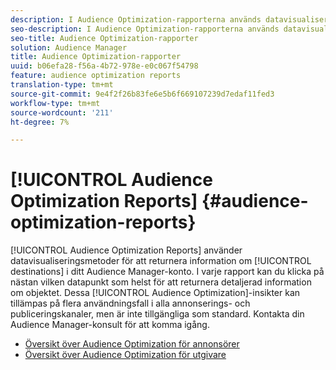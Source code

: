 ```yaml
---
description: I Audience Optimization-rapporterna används datavisualiseringsmetoder för att returnera information om destinationerna i ditt Audience Manager-konto. I varje rapport kan du klicka på nästan vilken datapunkt som helst för att returnera detaljerad information om objektet. Dessa insikter om Audience Optimization kan tillämpas på flera olika användningsområden i olika annonserings- och publiceringskanaler, men är inte tillgängliga som standard. Kontakta din Audience Manager-konsult för att komma igång.
seo-description: I Audience Optimization-rapporterna används datavisualiseringsmetoder för att returnera information om destinationerna i ditt Audience Manager-konto. I varje rapport kan du klicka på nästan vilken datapunkt som helst för att returnera detaljerad information om objektet. Dessa insikter om Audience Optimization kan tillämpas på flera olika användningsområden i olika annonserings- och publiceringskanaler, men är inte tillgängliga som standard. Kontakta din Audience Manager-konsult för att komma igång.
seo-title: Audience Optimization-rapporter
solution: Audience Manager
title: Audience Optimization-rapporter
uuid: b06efa28-f56a-4b72-978e-e0c067f54798
feature: audience optimization reports
translation-type: tm+mt
source-git-commit: 9e4f2f26b83fe6e5b6f669107239d7edaf11fed3
workflow-type: tm+mt
source-wordcount: '211'
ht-degree: 7%

---
```



# [!UICONTROL Audience Optimization Reports] {#audience-optimization-reports}

[!UICONTROL Audience Optimization Reports] använder datavisualiseringsmetoder för att returnera information om [!UICONTROL destinations] i ditt Audience Manager-konto. I varje rapport kan du klicka på nästan vilken datapunkt som helst för att returnera detaljerad information om objektet. Dessa [!UICONTROL Audience Optimization]-insikter kan tillämpas på flera användningsfall i alla annonserings- och publiceringskanaler, men är inte tillgängliga som standard. Kontakta din Audience Manager-konsult för att komma igång.

+ [Översikt över Audience Optimization för annonsörer](aor-advertisers/aor-advertisers.md)
+ [Översikt över Audience Optimization för utgivare](aor-publishers/aor-publishers.md)